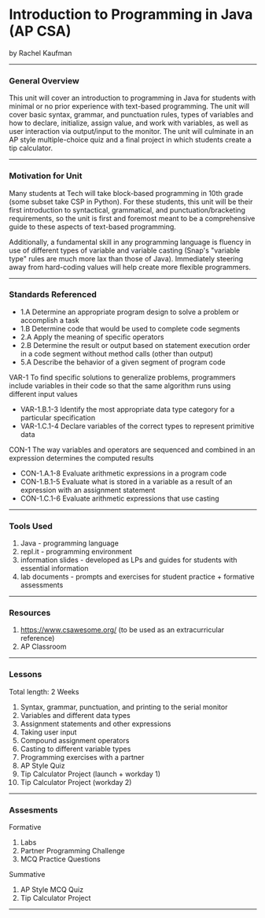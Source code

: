 # Introduction to Programming in Java (AP CSA)
by Rachel Kaufman

-----

### General Overview
This unit will cover an introduction to programming in Java for students with minimal or no prior experience with text-based programming. The unit will cover basic syntax, grammar, and punctuation rules, types of variables and how to declare, initialize, assign value, and work with variables, as well as user interaction via output/input to the monitor. The unit will culminate in an AP style multiple-choice quiz and a final project in which students create a tip calculator.

---

### Motivation for Unit
Many students at Tech will take block-based programming in 10th grade (some subset take CSP in Python). For these students, this unit will be their first introduction to syntactical, grammatical, and punctuation/bracketing requirements, so the unit is first and foremost meant to be a comprehensive guide to these aspects of text-based programming.

Additionally, a fundamental skill in any programming language is fluency in use of different types of variable and variable casting (Snap's "variable type" rules are much more lax than those of Java). Immediately steering away from hard-coding values will help create more flexible programmers. 

---

### Standards Referenced
- 1.A Determine an appropriate program design to solve a problem or accomplish a task
- 1.B Determine code that would be used to complete code segments
- 2.A Apply the meaning of specific operators
- 2.B Determine the result or output based on statement execution order in a code segment without method calls (other than output)
- 5.A Describe the behavior of a given segment of program code

VAR-1 To find specific solutions to generalize problems, programmers include variables in their code so that the same algorithm runs using different input values
- VAR-1.B.1-3 Identify the most appropriate data type category for a particular specification
- VAR-1.C.1-4 Declare variables of the correct types to represent primitive data

CON-1 The way variables and operators are sequenced and combined in an expression determines the computed results
- CON-1.A.1-8 Evaluate arithmetic expressions in a program code
- CON-1.B.1-5 Evaluate what is stored in a variable as a result of an expression with an assignment statement
- CON-1.C.1-6 Evaluate arithmetic expressions that use casting



---

### Tools Used
1. Java - programming language
2. repl.it - programming environment
3. information slides - developed as LPs and guides for students with essential information
4. lab documents - prompts and exercises for student practice + formative assessments

---

### Resources
1. https://www.csawesome.org/ (to be used as an extracurricular reference)
2. AP Classroom

---

### Lessons
Total length: 2 Weeks

1. Syntax, grammar, punctuation, and printing to the serial monitor
2. Variables and different data types
3. Assignment statements and other expressions
4. Taking user input
5. Compound assignment operators
6. Casting to different variable types
7. Programming exercises with a partner
8. AP Style Quiz
9. Tip Calculator Project (launch + workday 1)
10. Tip Calculator Project (workday 2)

---

### Assesments
Formative
1. Labs
2. Partner Programming Challenge
3. MCQ Practice Questions

Summative
1. AP Style MCQ Quiz
2. Tip Calculator Project

---
